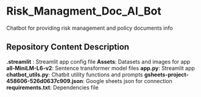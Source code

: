 # Risk_Managment_Doc_AI_Bot
Chatbot for providing risk management and policy documents info

## Repository Content Description
**.streamlit** : Streamlit app config file
**Assets**: Datasets and images for app
**all-MiniLM-L6-v2**: Sentence transformer model files
**app.py**: Streamlit app
**chatbot_utils.py**: Chatbit utility functions and prompts
**gsheets-project-458606-526d0637c909.json**: Google sheets json for connection
**requirements.txt**: Dependencies file
